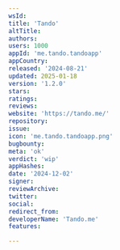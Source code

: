 ```yaml
---
wsId: 
title: 'Tando'
altTitle: 
authors: 
users: 1000
appId: 'me.tando.tandoapp'
appCountry: 
released: '2024-08-21'
updated: 2025-01-18
version: '1.2.0'
stars: 
ratings: 
reviews: 
website: 'https://tando.me/'
repository: 
issue: 
icon: 'me.tando.tandoapp.png'
bugbounty: 
meta: 'ok'
verdict: 'wip'
appHashes: 
date: '2024-12-02'
signer: 
reviewArchive: 
twitter: 
social: 
redirect_from: 
developerName: 'Tando.me'
features: 

---
```


